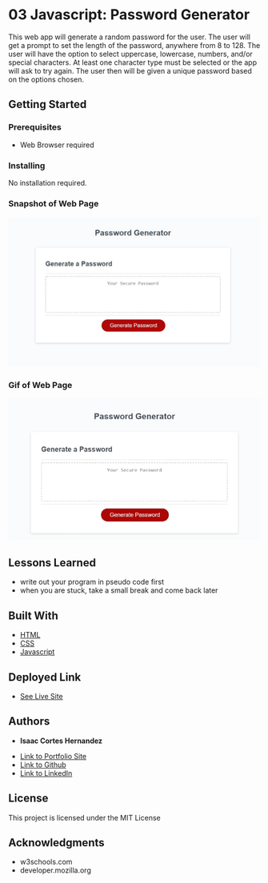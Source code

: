 # 03 Javascript: Password Generator

This web app will generate a random password for the user. The user will get a prompt to set the length of the password, anywhere from 8 to 128. The user will have the option to select uppercase, lowercase, numbers, and/or special characters. At least one character type must be selected or the app will ask to try again. The user then will be given a unique password based on the options chosen.

## Getting Started

### Prerequisites

* Web Browser required

### Installing

No installation required.

### Snapshot of Web Page

![image of web page](/assets/img/Screenshot.jpg)

### Gif of Web Page

![gif of web page](/assets/img/example.gif)

## Lessons Learned

* write out your program in pseudo code first
* when you are stuck, take a small break and come back later

## Built With

* [HTML](https://developer.mozilla.org/en-US/docs/Web/HTML)
* [CSS](https://developer.mozilla.org/en-US/docs/Web/CSS)
* [Javascript](https://developer.mozilla.org/en-US/docs/Web/JavaScript)

## Deployed Link

* [See Live Site](https://icortes.github.io/password-generator/)


## Authors

* **Isaac Cortes Hernandez** 

- [Link to Portfolio Site](https://icortes.github.io/my-first-portfolio/)
- [Link to Github](https://github.com/icortes)
- [Link to LinkedIn](https://www.linkedin.com/in/cortes-isaac)

## License

This project is licensed under the MIT License 

## Acknowledgments

* w3schools.com
* developer.mozilla.org
